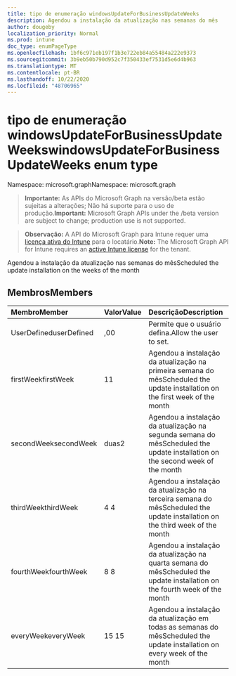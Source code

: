 ```yaml
---
title: tipo de enumeração windowsUpdateForBusinessUpdateWeeks
description: Agendou a instalação da atualização nas semanas do mês
author: dougeby
localization_priority: Normal
ms.prod: intune
doc_type: enumPageType
ms.openlocfilehash: 1bf6c971eb197f1b3e722eb84a55484a222e9373
ms.sourcegitcommit: 3b9eb50b790d952c7f350433ef7531d5e6d4b963
ms.translationtype: MT
ms.contentlocale: pt-BR
ms.lasthandoff: 10/22/2020
ms.locfileid: "48706965"
---
```

# <a name="windowsupdateforbusinessupdateweeks-enum-type"></a><span data-ttu-id="28aab-103">tipo de enumeração windowsUpdateForBusinessUpdateWeeks</span><span class="sxs-lookup"><span data-stu-id="28aab-103">windowsUpdateForBusinessUpdateWeeks enum type</span></span>

<span data-ttu-id="28aab-104">Namespace: microsoft.graph</span><span class="sxs-lookup"><span data-stu-id="28aab-104">Namespace: microsoft.graph</span></span>

> <span data-ttu-id="28aab-105">**Importante:** As APIs do Microsoft Graph na versão/beta estão sujeitas a alterações; Não há suporte para o uso de produção.</span><span class="sxs-lookup"><span data-stu-id="28aab-105">**Important:** Microsoft Graph APIs under the /beta version are subject to change; production use is not supported.</span></span>

> <span data-ttu-id="28aab-106">**Observação:** A API do Microsoft Graph para Intune requer uma [licença ativa do Intune](https://go.microsoft.com/fwlink/?linkid=839381) para o locatário.</span><span class="sxs-lookup"><span data-stu-id="28aab-106">**Note:** The Microsoft Graph API for Intune requires an [active Intune license](https://go.microsoft.com/fwlink/?linkid=839381) for the tenant.</span></span>

<span data-ttu-id="28aab-107">Agendou a instalação da atualização nas semanas do mês</span><span class="sxs-lookup"><span data-stu-id="28aab-107">Scheduled the update installation on the weeks of the month</span></span>

## <a name="members"></a><span data-ttu-id="28aab-108">Membros</span><span class="sxs-lookup"><span data-stu-id="28aab-108">Members</span></span>
|<span data-ttu-id="28aab-109">Membro</span><span class="sxs-lookup"><span data-stu-id="28aab-109">Member</span></span>|<span data-ttu-id="28aab-110">Valor</span><span class="sxs-lookup"><span data-stu-id="28aab-110">Value</span></span>|<span data-ttu-id="28aab-111">Descrição</span><span class="sxs-lookup"><span data-stu-id="28aab-111">Description</span></span>|
|:---|:---|:---|
|<span data-ttu-id="28aab-112">UserDefined</span><span class="sxs-lookup"><span data-stu-id="28aab-112">userDefined</span></span>|<span data-ttu-id="28aab-113">,0</span><span class="sxs-lookup"><span data-stu-id="28aab-113">0</span></span>|<span data-ttu-id="28aab-114">Permite que o usuário defina.</span><span class="sxs-lookup"><span data-stu-id="28aab-114">Allow the user to set.</span></span>|
|<span data-ttu-id="28aab-115">firstWeek</span><span class="sxs-lookup"><span data-stu-id="28aab-115">firstWeek</span></span>|<span data-ttu-id="28aab-116">1</span><span class="sxs-lookup"><span data-stu-id="28aab-116">1</span></span>|<span data-ttu-id="28aab-117">Agendou a instalação da atualização na primeira semana do mês</span><span class="sxs-lookup"><span data-stu-id="28aab-117">Scheduled the update installation on the first week of the month</span></span>|
|<span data-ttu-id="28aab-118">secondWeek</span><span class="sxs-lookup"><span data-stu-id="28aab-118">secondWeek</span></span>|<span data-ttu-id="28aab-119">duas</span><span class="sxs-lookup"><span data-stu-id="28aab-119">2</span></span>|<span data-ttu-id="28aab-120">Agendou a instalação da atualização na segunda semana do mês</span><span class="sxs-lookup"><span data-stu-id="28aab-120">Scheduled the update installation on the second week of the month</span></span>|
|<span data-ttu-id="28aab-121">thirdWeek</span><span class="sxs-lookup"><span data-stu-id="28aab-121">thirdWeek</span></span>|<span data-ttu-id="28aab-122">4 </span><span class="sxs-lookup"><span data-stu-id="28aab-122">4</span></span>|<span data-ttu-id="28aab-123">Agendou a instalação da atualização na terceira semana do mês</span><span class="sxs-lookup"><span data-stu-id="28aab-123">Scheduled the update installation on the third week of the month</span></span>|
|<span data-ttu-id="28aab-124">fourthWeek</span><span class="sxs-lookup"><span data-stu-id="28aab-124">fourthWeek</span></span>|<span data-ttu-id="28aab-125">8 </span><span class="sxs-lookup"><span data-stu-id="28aab-125">8</span></span>|<span data-ttu-id="28aab-126">Agendou a instalação da atualização na quarta semana do mês</span><span class="sxs-lookup"><span data-stu-id="28aab-126">Scheduled the update installation on the fourth week of the month</span></span>|
|<span data-ttu-id="28aab-127">everyWeek</span><span class="sxs-lookup"><span data-stu-id="28aab-127">everyWeek</span></span>|<span data-ttu-id="28aab-128">15 </span><span class="sxs-lookup"><span data-stu-id="28aab-128">15</span></span>|<span data-ttu-id="28aab-129">Agendou a instalação da atualização em todas as semanas do mês</span><span class="sxs-lookup"><span data-stu-id="28aab-129">Scheduled the update installation on every week of the month</span></span>|





